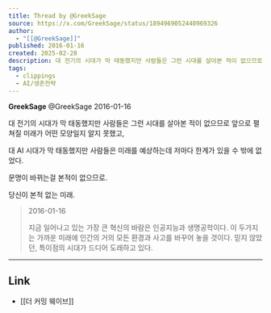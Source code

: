 ```yaml
---
title: Thread by @GreekSage
source: https://x.com/GreekSage/status/1894969052440969326
author:
  - "[[@GreekSage]]"
published: 2016-01-16
created: 2025-02-28
description: 대 전기의 시대가 막 태동했지만 사람들은 그런 시대를 살아본 적이 없으므로 앞으로 펼쳐질 미래가 어떤 모양일지 알지 못했고, 대 AI 시대가 막 태동했지만 사람들은 미래를 예상하는데 저마다 한계가 있을 수 밖에 없었다. 문명이 바뀌는걸 본적이 없으
tags:
  - clippings
  - AI/생존전략
---
```

**GreekSage** @GreekSage 2016-01-16

대 전기의 시대가 막 태동했지만 사람들은 그런 시대를 살아본 적이 없으므로 앞으로 펼쳐질 미래가 어떤 모양일지 알지 못했고,

대 AI 시대가 막 태동했지만 사람들은 미래를 예상하는데 저마다 한계가 있을 수 밖에 없었다.

문명이 바뀌는걸 본적이 없으므로.

당신이 본적 없는 미래.

> 2016-01-16
> 
> 지금 일어나고 있는 가장 큰 혁신의 바람은 인공지능과 생명공학이다. 이 두가지는 가까운 미래에 인간의 거의 모든 환경과 사고를 바꾸어 놓을 것이다. 믿지 않았던, 특이점의 시대가 드디어 도래하고 있다.


---
## Link
- [[더 커밍 웨이브]]
